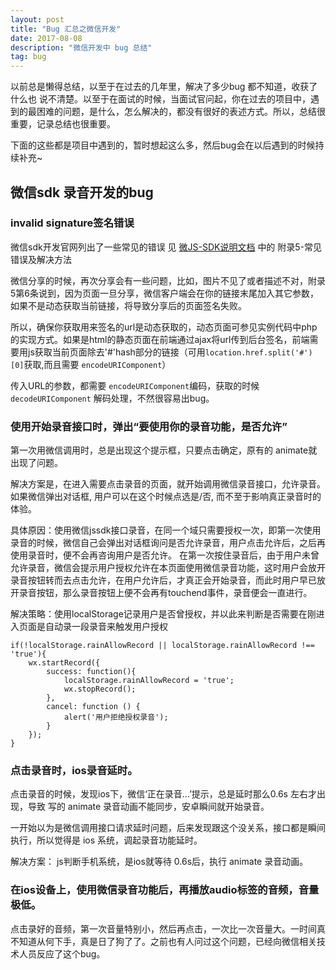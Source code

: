 ```yaml
---
layout: post
title: "Bug 汇总之微信开发"
date: 2017-08-08
description: "微信开发中 bug 总结"
tag: bug
---   
```


以前总是懒得总结，以至于在过去的几年里，解决了多少bug 都不知道，收获了什么也 说不清楚。以至于在面试的时候，当面试官问起，你在过去的项目中，遇到的最困难的问题，是什么，怎么解决的，都没有很好的表述方式。所以，总结很重要，记录总结也很重要。

下面的这些都是项目中遇到的，暂时想起这么多，然后bug会在以后遇到的时候持续补充~

## 微信sdk 录音开发的bug

### invalid signature签名错误

微信sdk开发官网列出了一些常见的错误 见 [微JS-SDK说明文档](https://mp.weixin.qq.com/wiki?t=resource/res_main&id=mp1421141115) 中的 附录5-常见错误及解决方法

微信分享的时候，再次分享会有一些问题，比如，图片不见了或者描述不对，附录5第6条说到，因为页面一旦分享，微信客户端会在你的链接末尾加入其它参数，如果不是动态获取当前链接，将导致分享后的页面签名失败。

所以，确保你获取用来签名的url是动态获取的，动态页面可参见实例代码中php的实现方式。如果是html的静态页面在前端通过ajax将url传到后台签名，前端需要用js获取当前页面除去'#'hash部分的链接（可用`location.href.split('#')[0]`获取,而且需要 `encodeURIComponent`）

传入URL的参数，都需要 `encodeURIComponent`编码，获取的时候 `decodeURIComponent` 解码处理，不然很容易出bug。


### 使用开始录音接口时，弹出“要使用你的录音功能，是否允许”

第一次用微信调用时，总是出现这个提示框，只要点击确定，原有的 animate就出现了问题。 

解决方案是，在进入需要点击录音的页面，就开始调用微信录音接口，允许录音。如果微信弹出对话框, 用户可以在这个时候点选是/否, 而不至于影响真正录音时的体验。

具体原因：使用微信jssdk接口录音，在同一个域只需要授权一次，即第一次使用录音的时候，微信自己会弹出对话框询问是否允许录音，用户点击允许后，之后再使用录音时，便不会再咨询用户是否允许。
在第一次按住录音后，由于用户未曾允许录音，微信会提示用户授权允许在本页面使用微信录音功能，这时用户会放开录音按钮转而去点击允许，在用户允许后，才真正会开始录音，而此时用户早已放开录音按钮，那么录音按钮上便不会再有touchend事件，录音便会一直进行。

解决策略：使用localStorage记录用户是否曾授权，并以此来判断是否需要在刚进入页面是自动录一段录音来触发用户授权

    if(!localStorage.rainAllowRecord || localStorage.rainAllowRecord !== 'true'){
        wx.startRecord({
            success: function(){
                localStorage.rainAllowRecord = 'true';
                wx.stopRecord();
            },
            cancel: function () {
                alert('用户拒绝授权录音');
            }
        });
    }

### 点击录音时，ios录音延时。

点击录音的时候，发现ios下，微信‘正在录音...’提示，总是延时那么0.6s 左右才出现，导致 写的 animate 录音动画不能同步，安卓瞬间就开始录音。 

一开始以为是微信调用接口请求延时问题，后来发现跟这个没关系，接口都是瞬间执行，所以觉得是 ios 系统，调起录音功能延时。

解决方案： js判断手机系统，是ios就等待 0.6s后，执行 animate 录音动画。

### 在ios设备上，使用微信录音功能后，再播放audio标签的音频，音量极低。

点击录好的音频，第一次音量特别小，然后再点击，一次比一次音量大。一时间真不知道从何下手，真是日了狗了了。之前也有人问过这个问题，已经向微信相关技术人员反应了这个bug。


